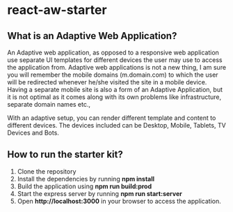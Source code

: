 # react-aw-starter

## What is an Adaptive Web Application?
An Adaptive web application, as opposed to a responsive web application use separate UI templates for different devices the user may use to access the application from. Adaptive web applications is not a new thing, I am sure you will remember the mobile domains (m.domain.com) to which the user will be redirected whenever he/she visited the site in a mobile device. Having a separate mobile site is also a form of an Adaptive Application, but it is not optimal as it comes along with its own problems like infrastructure, separate domain names etc.,

With an adaptive setup, you can render different template and content to different devices. The devices included can be Desktop, Mobile, Tablets, TV Devices and Bots.

## How to run the starter kit?
1. Clone the repository
2. Install the dependencies by running **npm install**
3. Build the application using **npm run build:prod**
4. Start the express server by running **npm run start:server**
5. Open **http://localhost:3000** in your browser to access the application.


